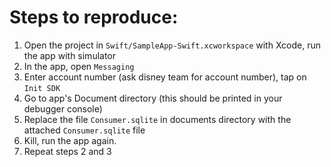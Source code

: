 # Steps to reproduce:

1.  Open the project in `Swift/SampleApp-Swift.xcworkspace` with Xcode, run the app with simulator
2.  In the app, open `Messaging`
3.  Enter account number (ask disney team for account number), tap on `Init SDK`
4.  Go to app's Document directory (this should be printed in your debugger console)
5.  Replace the file `Consumer.sqlite` in documents directory with the attached `Consumer.sqlite` file
6.  Kill, run the app again.
7.  Repeat steps 2 and 3
